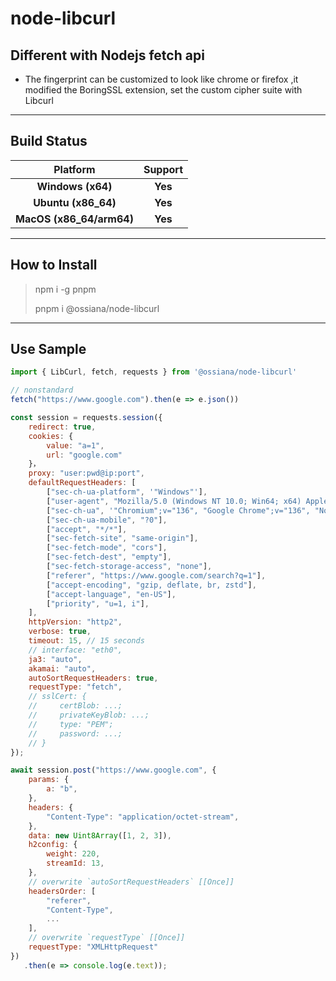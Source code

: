 # node-libcurl

## Different with Nodejs fetch api
* The fingerprint can be customized to look like chrome or firefox ,it modified the BoringSSL extension, set the custom cipher suite with Libcurl
------------

## Build Status

|      Platform       | Support |
| :-----------------: | :-----: |
|  __Windows (x64)__  | __Yes__ |
| __Ubuntu (x86_64)__ | __Yes__ |
| __MacOS (x86_64/arm64)__  | __Yes__ |
------------

## How to Install
> npm i -g pnpm
> 
> pnpm i @ossiana/node-libcurl
------------



## Use Sample

```javascript
import { LibCurl, fetch, requests } from '@ossiana/node-libcurl'

```

```javascript
// nonstandard
fetch("https://www.google.com").then(e => e.json())
```

```javascript
const session = requests.session({
    redirect: true,
    cookies: {
        value: "a=1",
        url: "google.com"
    }，
    proxy: "user:pwd@ip:port",
    defaultRequestHeaders: [
        ["sec-ch-ua-platform", '"Windows"'],
        ["user-agent", "Mozilla/5.0 (Windows NT 10.0; Win64; x64) AppleWebKit/537.36 (KHTML, like Gecko) Chrome/136.0.0.0 Safari/537.36"],
        ["sec-ch-ua", '"Chromium";v="136", "Google Chrome";v="136", "Not.A/Brand";v="99"'],
        ["sec-ch-ua-mobile", "?0"],
        ["accept", "*/*"],
        ["sec-fetch-site", "same-origin"],
        ["sec-fetch-mode", "cors"],
        ["sec-fetch-dest", "empty"],
        ["sec-fetch-storage-access", "none"],
        ["referer", "https://www.google.com/search?q=1"],
        ["accept-encoding", "gzip, deflate, br, zstd"],
        ["accept-language", "en-US"],
        ["priority", "u=1, i"],
    ],
    httpVersion: "http2",
    verbose: true,
    timeout: 15, // 15 seconds
    // interface: "eth0",
    ja3: "auto",
    akamai: "auto",
    autoSortRequestHeaders: true,
    requestType: "fetch",
    // sslCert: {
    //     certBlob: ...;
    //     privateKeyBlob: ...;
    //     type: "PEM";
    //     password: ...;
    // }
});

await session.post("https://www.google.com", {
    params: {
        a: "b",
    },
    headers: {
        "Content-Type": "application/octet-stream",
    },
    data: new Uint8Array([1, 2, 3]),
    h2config: {
        weight: 220,
        streamId: 13,
    },
    // overwrite `autoSortRequestHeaders` [[Once]]
    headersOrder: [
        "referer",
        "Content-Type",
        ...
    ],
    // overwrite `requestType` [[Once]]
    requestType: "XMLHttpRequest"
})
   .then(e => console.log(e.text));
```
